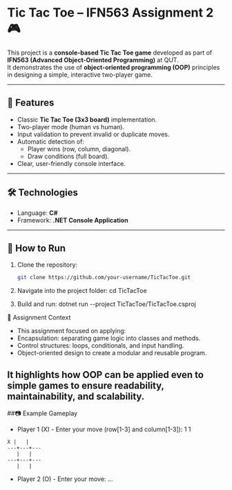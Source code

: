 # Tic Tac Toe – IFN563 Assignment 2 🎮

This project is a **console-based Tic Tac Toe game** developed as part of **IFN563 (Advanced Object-Oriented Programming)** at QUT.  
It demonstrates the use of **object-oriented programming (OOP)** principles in designing a simple, interactive two-player game.

---

## 📌 Features
- Classic **Tic Tac Toe (3x3 board)** implementation.  
- Two-player mode (human vs human).  
- Input validation to prevent invalid or duplicate moves.  
- Automatic detection of:
  - Player wins (row, column, diagonal).  
  - Draw conditions (full board).  
- Clear, user-friendly console interface.  

---

## 🛠️ Technologies
- Language: **C#**  
- Framework: **.NET Console Application**

---

## 🚀 How to Run
1. Clone the repository:
   ```bash
   git clone https://github.com/your-username/TicTacToe.git

2. Navigate into the project folder:
   cd TicTacToe

3. Build and run:
   dotnet run --project TicTacToe/TicTacToe.csproj


📖 Assignment Context
- This assignment focused on applying:
- Encapsulation: separating game logic into classes and methods.
- Control structures: loops, conditionals, and input handling.
- Object-oriented design to create a modular and reusable program.

It highlights how OOP can be applied even to simple games to ensure readability, maintainability, and scalability.
---

##📷 Example Gameplay
- Player 1 (X) - Enter your move (row[1-3] and column[1-3]): 1 1
  
```
X |   |   
---+---+---
   |   |   
---+---+---
   |   |   
```

- Player 2 (O) - Enter your move: ...
